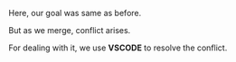 Here, our goal was same as before. 

But as we merge, conflict arises.

For dealing with it, we use __VSCODE__ to resolve the conflict.
